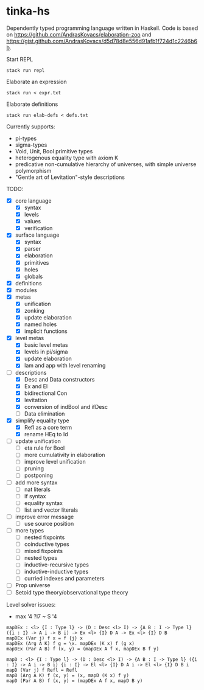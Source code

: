 # tinka-hs

Dependently typed programming language written in Haskell.
Code is based on https://github.com/AndrasKovacs/elaboration-zoo and https://gist.github.com/AndrasKovacs/d5d78d8e556d91afb1f724d1c2246b6b.

Start REPL
```
stack run repl
```

Elaborate an expression
```
stack run < expr.txt
```

Elaborate definitions
```
stack run elab-defs < defs.txt
```

Currently supports:
- pi-types
- sigma-types
- Void, Unit, Bool primitive types
- heterogenous equality type with axiom K
- predicative non-cumulative hierarchy of universes, with simple universe polymorphism
- "Gentle art of Levitation"-style descriptions

TODO:
- [x] core language
  - [x] syntax
  - [x] levels
  - [x] values
  - [x] verification
- [x] surface language
  - [x] syntax
  - [x] parser
  - [x] elaboration
  - [x] primitives
  - [x] holes
  - [x] globals
- [x] definitions
- [x] modules
- [x] metas
  - [x] unification
  - [x] zonking
  - [x] update elaboration
  - [x] named holes
  - [x] implicit functions
- [x] level metas
  - [x] basic level metas
  - [x] levels in pi/sigma
  - [x] update elaboration
  - [x] lam and app with level renaming
- [ ] descriptions
  - [x] Desc and Data constructors
  - [x] Ex and El
  - [x] bidirectional Con
  - [x] levitation
  - [x] conversion of indBool and ifDesc
  - [ ] Data elimination
- [x] simplify equality type
  - [x] Refl as a core term
  - [x] rename HEq to Id
- [ ] update unification
  - [ ] eta rule for Bool
  - [ ] more cumulativity in elaboration
  - [ ] improve level unification
  - [ ] pruning
  - [ ] postponing
- [ ] add more syntax
  - [ ] nat literals
  - [ ] if syntax
  - [ ] equality syntax
  - [ ] list and vector literals
- [ ] improve error message
  - [ ] use source position
- [ ] more types
  - [ ] nested fixpoints
  - [ ] coinductive types
  - [ ] mixed fixpoints
  - [ ] nested types
  - [ ] inductive-recursive types
  - [ ] inductive-inductive types
  - [ ] curried indexes and parameters
- [ ] Prop universe
- [ ] Setoid type theory/observational type theory

Level solver issues:
- max '4 ?l7 ~ S '4

```
mapDEx : <l> {I : Type l} -> (D : Desc <l> I) -> {A B : I -> Type l} ({i : I} -> A i -> B i) -> Ex <l> {I} D A -> Ex <l> {I} D B
mapDEx (Var j) f x = f {j} x
mapDEx (Arg A K) f g = \x. mapDEx (K x) f (g x)
mapDEx (Par A B) f (x, y) = (mapDEx A f x, mapDEx B f y)

mapD : <l> {I : Type l} -> (D : Desc <l> I) -> {A B : I -> Type l} ({i : I} -> A i -> B i) {i : I} -> El <l> {I} D A i -> El <l> {I} D B i
mapD (Var j) f Refl = Refl
mapD (Arg A K) f (x, y) = (x, mapD (K x) f y)
mapD (Par A B) f (x, y) = (mapDEx A f x, mapD B y)
```
